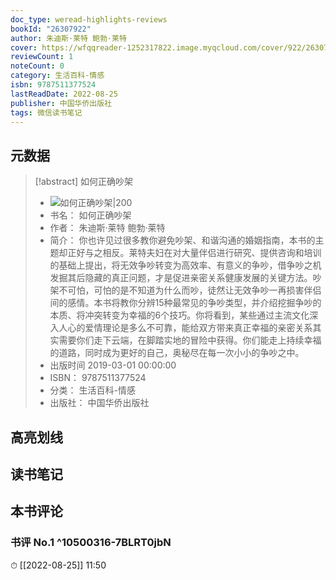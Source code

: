 ```yaml
---
doc_type: weread-highlights-reviews
bookId: "26307922"
author: 朱迪斯·莱特 鲍勃·莱特
cover: https://wfqqreader-1252317822.image.myqcloud.com/cover/922/26307922/t7_26307922.jpg
reviewCount: 1
noteCount: 0
category: 生活百科-情感
isbn: 9787511377524
lastReadDate: 2022-08-25
publisher: 中国华侨出版社
tags: 微信读书笔记
---
```


## 元数据

> [!abstract] 如何正确吵架
> - ![ 如何正确吵架|200](https://wfqqreader-1252317822.image.myqcloud.com/cover/922/26307922/t7_26307922.jpg)
> - 书名： 如何正确吵架
> - 作者： 朱迪斯·莱特 鲍勃·莱特
> - 简介： 你也许见过很多教你避免吵架、和谐沟通的婚姻指南，本书的主题却正好与之相反。莱特夫妇在对大量伴侣进行研究、提供咨询和培训的基础上提出，将无效争吵转变为高效率、有意义的争吵，借争吵之机发掘其后隐藏的真正问题，才是促进亲密关系健康发展的关键方法。吵架不可怕，可怕的是不知道为什么而吵，徒然让无效争吵一再损害伴侣间的感情。本书将教你分辨15种最常见的争吵类型，并介绍挖掘争吵的本质、将冲突转变为幸福的6个技巧。你将看到，某些通过主流文化深入人心的爱情理论是多么不可靠，能给双方带来真正幸福的亲密关系其实需要你们走下云端，在脚踏实地的冒险中获得。你们能走上持续幸福的道路，同时成为更好的自己，奥秘尽在每一次小小的争吵之中。
> - 出版时间 2019-03-01 00:00:00
> - ISBN： 9787511377524
> - 分类： 生活百科-情感
> - 出版社： 中国华侨出版社

## 高亮划线

## 读书笔记

## 本书评论

### 书评 No.1  ^10500316-7BLRT0jbN
⏱ [[2022-08-25]]  11:50

